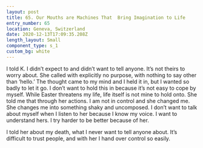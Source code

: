 ```yaml
---
layout: post
title: 65. Our Mouths are Machines That  Bring Imagination to Life
entry_number: 65
location: Geneva, Switzerland
date: 2020-12-13T17:09:35.208Z
length_layout: Small
component_type: s_1
custom_bg: white
---
```

I told K. I didn’t expect to and didn’t want to tell anyone. It’s not theirs to worry about. She called with explicitly no purpose, with nothing to say other than ‘hello.’ The thought came to my mind and I held it in, but I wanted so badly to let it go. I don’t want to hold this in because it’s not easy to cope by myself. While Easter threatens my life, life itself is not mine to hold onto. She told me that through her actions. I am not in control and she changed me. She changes me into something shaky and uncomposed. I don’t want to talk about myself when I listen to her because I know my voice. I want to understand hers. I try harder to be better because of her.
 
I told her about my death, what I never want to tell anyone about. It’s difficult to trust people, and with her I hand over control so easily.
